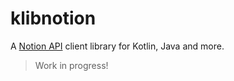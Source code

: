 # klibnotion

A [Notion API](https://www.notion.so/Notion-API-spec-c29dd39d851543b49a24e1571f63c488) client library for Kotlin, Java
and more.

> Work in progress!